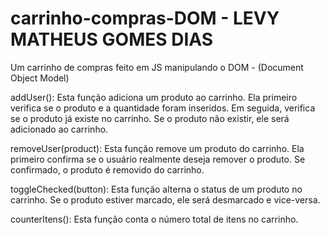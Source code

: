 # carrinho-compras-DOM - LEVY MATHEUS GOMES DIAS
Um carrinho de compras feito em JS manipulando o DOM - (Document Object Model)

addUser(): Esta função adiciona um produto ao carrinho. Ela primeiro verifica se o produto e a quantidade foram inseridos. Em seguida, verifica se o produto já existe no carrinho. Se o produto não existir, ele será adicionado ao carrinho.

removeUser(product): Esta função remove um produto do carrinho. Ela primeiro confirma se o usuário realmente deseja remover o produto. Se confirmado, o produto é removido do carrinho.

toggleChecked(button): Esta função alterna o status de um produto no carrinho. Se o produto estiver marcado, ele será desmarcado e vice-versa.

counterItens(): Esta função conta o número total de itens no carrinho.
